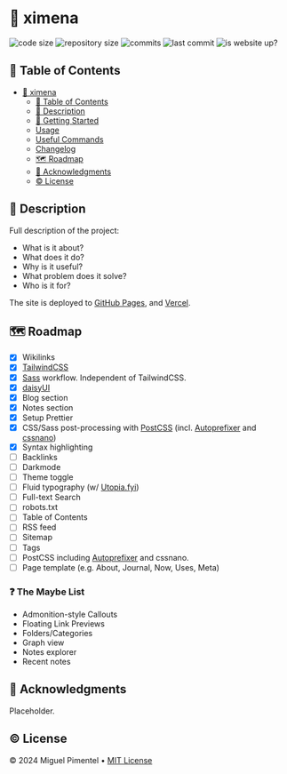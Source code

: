 # 🐞 ximena

![code size](https://img.shields.io/github/languages/code-size/semanticdata/ximena) ![repository size](https://img.shields.io/github/repo-size/semanticdata/ximena) ![commits](https://img.shields.io/github/commit-activity/t/semanticdata/ximena) ![last commit](https://img.shields.io/github/last-commit/semanticdata/ximena) ![is website up?](https://img.shields.io/website/https/semanticdata.github.io/ximena.svg)

## 📑 Table of Contents

- [🐞 ximena](#-ximena)
  - [📑 Table of Contents](#-table-of-contents)
  - [📄 Description](#description)
  - [🚀 Getting Started](#-getting-started)
  - [Usage](#usage)
  - [Useful Commands](#useful-commands)
  - [Changelog](#changelog)
  - [🗺 Roadmap](#-roadmap)
  - [💜 Acknowledgments](#-acknowledgments)
  - [© License](#-license)

## 📄 Description

Full description of the project:

- What is it about?
- What does it do?
- Why is it useful?
- What problem does it solve?
- Who is it for?

The site is deployed to [GitHub Pages](https://semanticdata.github.io/ximena/), and [Vercel](https://ximena-zeta.vercel.app/).

## 🗺 Roadmap

- [x] Wikilinks
- [x] [TailwindCSS](https://tailwindcss.com/)
- [x] [Sass](https://sass-lang.com/) workflow. Independent of TailwindCSS.
- [x] [daisyUI](https://daisyui.com/)
- [x] Blog section
- [x] Notes section
- [x] Setup Prettier
- [x] CSS/Sass post-processing with [PostCSS](https://postcss.org/) (incl. [Autoprefixer](https://github.com/postcss/autoprefixer) and [cssnano](https://github.com/cssnano/cssnano))
- [x] Syntax highlighting
- [ ] Backlinks
- [ ] Darkmode
- [ ] Theme toggle
- [ ] Fluid typography (w/ [Utopia.fyi](https://utopia.fyi/))
- [ ] Full-text Search
- [ ] robots.txt
- [ ] Table of Contents
- [ ] RSS feed
- [ ] Sitemap
- [ ] Tags
- [ ] PostCSS including [Autoprefixer](https://github.com/postcss/autoprefixer) and cssnano.
- [ ] Page template (e.g. About, Journal, Now, Uses, Meta)

### ❓ The Maybe List

- Admonition-style Callouts
- Floating Link Previews
- Folders/Categories
- Graph view
- Notes explorer
- Recent notes

## 💜 Acknowledgments

Placeholder.

## © License

© 2024 Miguel Pimentel • [MIT License](LICENSE)

<!-- https://github.com/matthiasott/README-template -->
